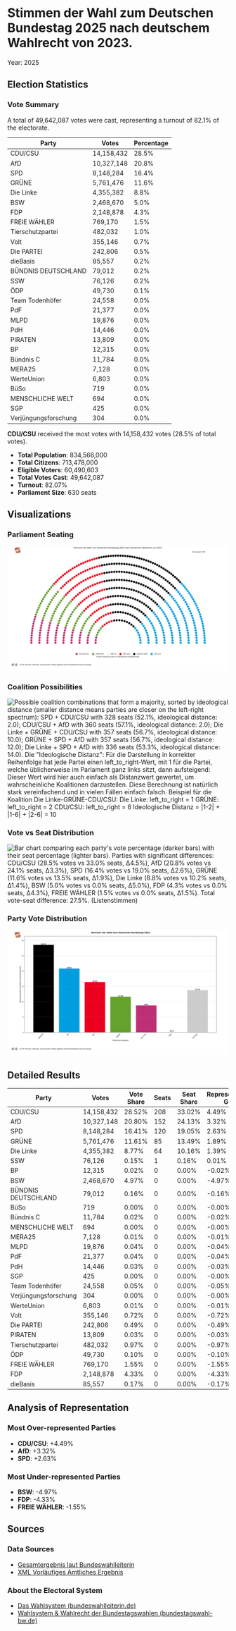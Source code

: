 # Stimmen der Wahl zum Deutschen Bundestag 2025 nach deutschem Wahlrecht von 2023.
Year: 2025

## Election Statistics
### Vote Summary

A total of 49,642,087 votes were cast, representing a turnout of 82.1% of the electorate.

| Party | Votes | Percentage |
|-------|--------|------------|
| CDU/CSU | 14,158,432 | 28.5% |
| AfD | 10,327,148 | 20.8% |
| SPD | 8,148,284 | 16.4% |
| GRÜNE | 5,761,476 | 11.6% |
| Die Linke | 4,355,382 | 8.8% |
| BSW | 2,468,670 | 5.0% |
| FDP | 2,148,878 | 4.3% |
| FREIE WÄHLER | 769,170 | 1.5% |
| Tierschutzpartei | 482,032 | 1.0% |
| Volt | 355,146 | 0.7% |
| Die PARTEI | 242,806 | 0.5% |
| dieBasis | 85,557 | 0.2% |
| BÜNDNIS DEUTSCHLAND | 79,012 | 0.2% |
| SSW | 76,126 | 0.2% |
| ÖDP | 49,730 | 0.1% |
| Team Todenhöfer | 24,558 | 0.0% |
| PdF | 21,377 | 0.0% |
| MLPD | 19,876 | 0.0% |
| PdH | 14,446 | 0.0% |
| PIRATEN | 13,809 | 0.0% |
| BP | 12,315 | 0.0% |
| Bündnis C | 11,784 | 0.0% |
| MERA25 | 7,128 | 0.0% |
| WerteUnion | 6,803 | 0.0% |
| BüSo | 719 | 0.0% |
| MENSCHLICHE WELT | 694 | 0.0% |
| SGP | 425 | 0.0% |
| Verjüngungsforschung | 304 | 0.0% |

**CDU/CSU** received the most votes with 14,158,432 votes (28.5% of total votes).

- **Total Population**: 834,566,000
- **Total Citizens**: 713,478,000
- **Eligible Voters**: 60,490,603
- **Total Votes Cast**: 49,642,087
- **Turnout**: 82.07%
- **Parliament Size**: 630 seats

## Visualizations
### Parliament Seating
![Parliament seating arrangement with 630 total seats. Parties from left to right: Die Linke with 64 seats (10.2%), GRÜNE with 85 seats (13.5%), SSW with 1 seats (0.2%), SPD with 120 seats (19.0%), CDU/CSU with 208 seats (33.0%), AfD with 152 seats (24.1%). Hinweis: Verteilung nutzt nur Listenstimmen (Zweitstimmen).](../plots/germany2025_germany_parliament.png)

### Coalition Possibilities
![Possible coalition combinations that form a majority, sorted by ideological distance (smaller distance means parties are closer on the left-right spectrum): SPD + CDU/CSU with 328 seats (52.1%, ideological distance: 2.0); CDU/CSU + AfD with 360 seats (57.1%, ideological distance: 2.0); Die Linke + GRÜNE + CDU/CSU with 357 seats (56.7%, ideological distance: 10.0); GRÜNE + SPD + AfD with 357 seats (56.7%, ideological distance: 12.0); Die Linke + SPD + AfD with 336 seats (53.3%, ideological distance: 14.0). Die "Ideologische Distanz": Für die Darstellung in korrekter Reihenfolge hat jede Partei einen left_to_right-Wert, mit 1 für die Partei, welche üblicherweise im Parlament ganz links sitzt, dann aufsteigend: Dieser Wert wird hier auch einfach als Distanzwert gewertet, um wahrscheinliche Koalitionen darzustellen. Diese Berechnung ist natürlich stark vereinfachend und in vielen Fällen einfach falsch.  Beispiel für die Koalition Die Linke-GRÜNE-CDU/CSU: Die Linke: left_to_right = 1 GRÜNE: left_to_right = 2 CDU/CSU: left_to_right = 6 Ideologische Distanz = |1-2| + |1-6| + |2-6| = 10](../plots/germany2025_germany_coalitions.png)

### Vote vs Seat Distribution
![Bar chart comparing each party's vote percentage (darker bars) with their seat percentage (lighter bars). Parties with significant differences: CDU/CSU (28.5% votes vs 33.0% seats, Δ4.5%), AfD (20.8% votes vs 24.1% seats, Δ3.3%), SPD (16.4% votes vs 19.0% seats, Δ2.6%), GRÜNE (11.6% votes vs 13.5% seats, Δ1.9%), Die Linke (8.8% votes vs 10.2% seats, Δ1.4%), BSW (5.0% votes vs 0.0% seats, Δ5.0%), FDP (4.3% votes vs 0.0% seats, Δ4.3%), FREIE WÄHLER (1.5% votes vs 0.0% seats, Δ1.5%). Total vote-seat difference: 27.5%. (Listenstimmen)](../plots/germany2025_germany_vote_seat_distribution.png)

### Party Vote Distribution
![Bar chart showing the percentage of votes received by each party, including parties that did not receive seats. Parties ordered by vote share (descending): CDU/CSU: 28.5%, AfD: 20.8%, SPD: 16.4%, GRÜNE: 11.6%, Die Linke: 8.8%, SSW: 0.2%, Sonstige: 13.7%. (Listenstimmen)](../plots/germany2025_germany_vote_distribution.png)

## Detailed Results
| Party | Votes | Vote Share | Seats | Seat Share | Representation Gap |
|-------|--------|------------|-------|------------|-------------------|
| CDU/CSU | 14,158,432 | 28.52% | 208 | 33.02% | 4.49% |
| AfD | 10,327,148 | 20.80% | 152 | 24.13% | 3.32% |
| SPD | 8,148,284 | 16.41% | 120 | 19.05% | 2.63% |
| GRÜNE | 5,761,476 | 11.61% | 85 | 13.49% | 1.89% |
| Die Linke | 4,355,382 | 8.77% | 64 | 10.16% | 1.39% |
| SSW | 76,126 | 0.15% | 1 | 0.16% | 0.01% |
| BP | 12,315 | 0.02% | 0 | 0.00% | -0.02% |
| BSW | 2,468,670 | 4.97% | 0 | 0.00% | -4.97% |
| BÜNDNIS DEUTSCHLAND | 79,012 | 0.16% | 0 | 0.00% | -0.16% |
| BüSo | 719 | 0.00% | 0 | 0.00% | -0.00% |
| Bündnis C | 11,784 | 0.02% | 0 | 0.00% | -0.02% |
| MENSCHLICHE WELT | 694 | 0.00% | 0 | 0.00% | -0.00% |
| MERA25 | 7,128 | 0.01% | 0 | 0.00% | -0.01% |
| MLPD | 19,876 | 0.04% | 0 | 0.00% | -0.04% |
| PdF | 21,377 | 0.04% | 0 | 0.00% | -0.04% |
| PdH | 14,446 | 0.03% | 0 | 0.00% | -0.03% |
| SGP | 425 | 0.00% | 0 | 0.00% | -0.00% |
| Team Todenhöfer | 24,558 | 0.05% | 0 | 0.00% | -0.05% |
| Verjüngungsforschung | 304 | 0.00% | 0 | 0.00% | -0.00% |
| WerteUnion | 6,803 | 0.01% | 0 | 0.00% | -0.01% |
| Volt | 355,146 | 0.72% | 0 | 0.00% | -0.72% |
| Die PARTEI | 242,806 | 0.49% | 0 | 0.00% | -0.49% |
| PIRATEN | 13,809 | 0.03% | 0 | 0.00% | -0.03% |
| Tierschutzpartei | 482,032 | 0.97% | 0 | 0.00% | -0.97% |
| ÖDP | 49,730 | 0.10% | 0 | 0.00% | -0.10% |
| FREIE WÄHLER | 769,170 | 1.55% | 0 | 0.00% | -1.55% |
| FDP | 2,148,878 | 4.33% | 0 | 0.00% | -4.33% |
| dieBasis | 85,557 | 0.17% | 0 | 0.00% | -0.17% |

## Analysis of Representation
### Most Over-represented Parties
- **CDU/CSU**: +4.49%
- **AfD**: +3.32%
- **SPD**: +2.63%

### Most Under-represented Parties
- **BSW**: -4.97%
- **FDP**: -4.33%
- **FREIE WÄHLER**: -1.55%

## Sources

### Data Sources
- [Gesamtergebnis laut Bundeswahlleiterin](https://www.bundeswahlleiterin.de/bundestagswahlen/2025/ergebnisse/opendata.html)
- [XML Vorläufiges Amtliches Ergebnis](https://www.bundeswahlleiterin.de/bundestagswahlen/2025/ergebnisse/opendata/btw25/daten/gesamtergebnis_01.xml)

### About the Electoral System
- [Das Wahlsystem (bundeswahlleiterin.de)](https://www.bundeswahlleiterin.de/bundestagswahlen/2025/informationen-waehler/wahlsystem.html#48635498-9ca6-4a2b-b374-969e5b8371ac)
- [Wahlsystem & Wahlrecht der Bundestagswahlen (bundestagswahl-bw.de)](https://www.bundestagswahl-bw.de/wahlsystem#c116523)